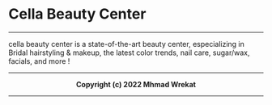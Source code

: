 # Cella Beauty Center

---
cella beauty center is a state-of-the-art beauty center, especializing in Bridal hairstyling & makeup, the latest color trends, nail care, sugar/wax, facials, and more !

---
<b>
<p align="center">
Copyright (c) 2022 Mhmad Wrekat
</p>

---
<!--
          <section>
            <div class="w-32 sm:w-60">
                <div class="relative overflow-hidden shadow-2xl cursor-pointer rounded-xl">
                  <img class="object-cover w-full sm:h-48 h-28"
                  src="https://pbs.twimg.com/media/E3BF7PZXIAcBLGT?format=jpg&name=4096x4096" alt="Face" />
                  <h4 class="my-1 text-sm font-semibold tracking-tight text-center sm:text-2xl text-sky-900">
                  <p className='float-left py-1 text-sm font-semibold text-gray-500'>15JD</p>
                      الشعر</h4>
                </div>
              <p className='px-4 pt-3 font-mono text-sm font-bold text-center sm:text-medium text-sky-900'>
                خدماتنا هي وسيلة رائعة للتراجع عن صخب الحياة اليومية في عمان
              </p>
            </div>
          </section> 
-->